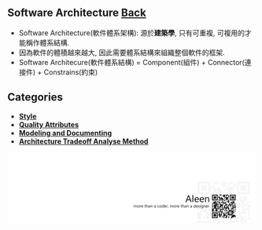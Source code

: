 ## Software Architecture	[Back](./../README.md)
- Software Architecture(軟件體系架構): 源於**建築學**, 只有可重複, 可複用的才能稱作體系結構.
- 因為軟件的體積越來越大, 因此需要體系結構來組織整個軟件的框架.
- Software Architecure(軟件體系結構) = Component(組件) + Connector(連接件) + Constrains(約束)

## Categories

* [**Style**](./Style/Style.md)
* [**Quality Attributes**](./QA/QA.md)
* [**Modeling and Documenting**](./document/document.md)
* [**Architecture Tradeoff Analyse Method**](./ATAM/ATAM.md)

<a href="http://aleen42.github.io/" target="_blank" ><img src="./../pic/tail.gif"></a>
